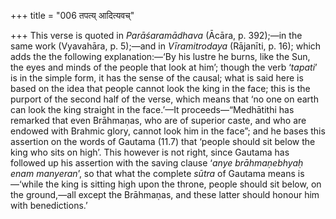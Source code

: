 +++
title = "006 तपत्य् आदित्यवच्"

+++
This verse is quoted in *Parāśaramādhava* (Ācāra, p. 392);—in the same
work (Vyavahāra, p. 5);—and in *Vīramitrodaya* (Rājanīti, p. 16); which
adds the the following explanation:—‘By his lustre he burns, like the
Sun, the eyes and minds of the people that look at him’; though the verb
‘*tapati*’ is in the simple form, it has the sense of the causal; what
is said here is based on the idea that people cannot look the king in
the face; this is the purport of the second half of the verse, which
means that ‘no one on earth can look the king straight in the face.’—It
proceeds—“Medhātithi has remarked that even Brāhmaṇas, who are of
superior caste, and who are endowed with Brahmic glory, cannot look him
in the face”; and he bases this assertion on the words of Gautama (11.7)
that ‘people should sit below the king who sits on high’. This however
is not right, since Gautama has followed up his assertion with the
saving clause ‘*anye brāhmaṇebhyaḥ enam manyeran*’, so that what the
complete *sūtra* of Gautama means is—‘while the king is sitting high
upon the throne, people should sit below, on the ground,—all except the
Brāhmaṇas, and these latter should honour him with benedictions.’




